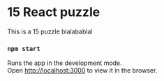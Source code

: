 # 15 React puzzle

This is a 15 puzzle blalabablal

### `npm start`

Runs the app in the development mode.<br />
Open [http://localhost:3000](http://localhost:3000) to view it in the browser.

